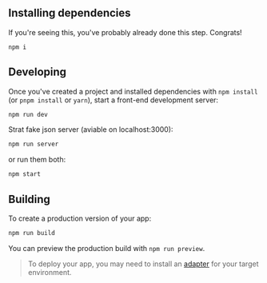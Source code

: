 
## Installing dependencies

If you're seeing this, you've probably already done this step. Congrats!

```bash
npm i
```

## Developing



Once you've created a project and installed dependencies with `npm install` (or `pnpm install` or `yarn`), start a front-end development server:

```bash
npm run dev
```

Strat fake json server (aviable on localhost:3000):

```bash
npm run server
```

or run them both:

```bash
npm start
```

## Building

To create a production version of your app:

```bash
npm run build
```

You can preview the production build with `npm run preview`.

> To deploy your app, you may need to install an [adapter](https://kit.svelte.dev/docs/adapters) for your target environment.
